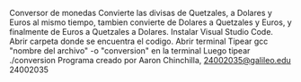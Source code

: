 Conversor de monedas 
Convierte las divisas de Quetzales, a Dolares y Euros al mismo tiempo, tambien convierte de Dolares a Quetzales y Euros, y finalmente de Euros a Quetzales a Dolares. 
Instalar Visual Studio Code.
Abrir carpeta donde se encuentra el codigo.
Abrir terminal
Tipear gcc "nombre del archivo" -o "conversion" en la terminal
Luego tipear ./conversion
Programa creado por Aaron Chinchilla, 24002035@galileo.edu 24002035


